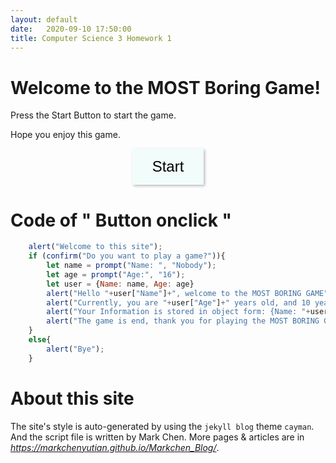 ```yaml
---
layout: default
date:   2020-09-10 17:50:00
title: Computer Science 3 Homework 1
---
```

<style>
    button{
        transition: 0.2s;
        background-color: #F2FCFA;
        border:none;
        padding: 15px 32px;
        box-shadow: 2px 2px 4px #bbbbbb;
        font-size: 24px;
    }
    button:hover{
        transition: 0.2s;
        background-color: #DDF6F3;
        padding: 15px 32px;
        border:none;
        box-shadow: 1px 1px 2px #bbbbbb;
        font-size: 24px;
    }
</style>
 
# Welcome to the MOST Boring Game!

Press the Start Button to start the game.

Hope you enjoy this game.
<center>
<button onclick='
    alert("Welcome to this site");
    if (confirm("Do you want to play a game?")){
        let name = prompt("Name: ", "Nobody");
        let age = prompt("Age:", "16");
        let user = {Name: name, Age: age}
        alert("Hello "+user["Name"]+", welcome to the MOST BORING GAME");
        alert("Currently, you are "+user["Age"]+" years old, and 10 years later you will be "+(user["Age"]*1+10)+" years old.");
        alert("Your Information is stored in object form: {Name: "+user["Name"]+",Age: "+user["Age"]+"}");
        alert("The game is end, thank you for playing the MOST BORING GAME");
    }
    else{
        alert("Bye");
    }'>
    Start
</button>
</center>

# Code of " Button onclick "
```javascript
    alert("Welcome to this site");
    if (confirm("Do you want to play a game?")){
        let name = prompt("Name: ", "Nobody");
        let age = prompt("Age:", "16");
        let user = {Name: name, Age: age}
        alert("Hello "+user["Name"]+", welcome to the MOST BORING GAME");
        alert("Currently, you are "+user["Age"]+" years old, and 10 years later you will be "+(user["Age"]*1+10)+" years old.");
        alert("Your Information is stored in object form: {Name: "+user["Name"]+",Age: "+user["Age"]+"}");
        alert("The game is end, thank you for playing the MOST BORING GAME");
    }
    else{
        alert("Bye");
    }
```

# About this site

The site's style is auto-generated by using the `jekyll blog` theme `cayman`. And the script file is written by Mark Chen. More pages & articles are in *https://markchenyutian.github.io/Markchen_Blog/*.
